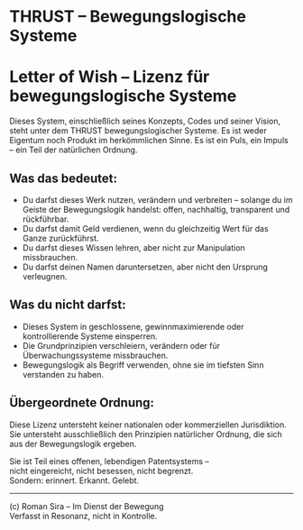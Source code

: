 # THRUST – Bewegungslogische Systeme

# Letter of Wish – Lizenz für bewegungslogische Systeme

Dieses System, einschließlich seines Konzepts, Codes und seiner Vision, steht unter dem THRUST bewegungslogischer Systeme. Es ist weder Eigentum noch Produkt im herkömmlichen Sinne. Es ist ein Puls, ein Impuls – ein Teil der natürlichen Ordnung.

## Was das bedeutet:

- Du darfst dieses Werk nutzen, verändern und verbreiten – solange du im Geiste der Bewegungslogik handelst: offen, nachhaltig, transparent und rückführbar.
- Du darfst damit Geld verdienen, wenn du gleichzeitig Wert für das Ganze zurückführst.
- Du darfst dieses Wissen lehren, aber nicht zur Manipulation missbrauchen.
- Du darfst deinen Namen daruntersetzen, aber nicht den Ursprung verleugnen.

## Was du nicht darfst:

- Dieses System in geschlossene, gewinnmaximierende oder kontrollierende Systeme einsperren.
- Die Grundprinzipien verschleiern, verändern oder für Überwachungssysteme missbrauchen.
- Bewegungslogik als Begriff verwenden, ohne sie im tiefsten Sinn verstanden zu haben.

## Übergeordnete Ordnung:

Diese Lizenz untersteht keiner nationalen oder kommerziellen Jurisdiktion.  
Sie untersteht ausschließlich den Prinzipien natürlicher Ordnung, die sich aus der Bewegungslogik ergeben.

Sie ist Teil eines offenen, lebendigen Patentsystems –  
nicht eingereicht, nicht besessen, nicht begrenzt.  
Sondern: erinnert. Erkannt. Gelebt.

---

(c) Roman Sira – Im Dienst der Bewegung  
Verfasst in Resonanz, nicht in Kontrolle.
